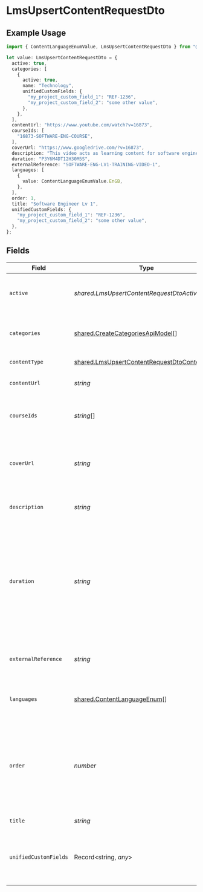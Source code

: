 # LmsUpsertContentRequestDto

## Example Usage

```typescript
import { ContentLanguageEnumValue, LmsUpsertContentRequestDto } from "@stackone/stackone-client-ts/sdk/models/shared";

let value: LmsUpsertContentRequestDto = {
  active: true,
  categories: [
    {
      active: true,
      name: "Technology",
      unifiedCustomFields: {
        "my_project_custom_field_1": "REF-1236",
        "my_project_custom_field_2": "some other value",
      },
    },
  ],
  contentUrl: "https://www.youtube.com/watch?v=16873",
  courseIds: [
    "16873-SOFTWARE-ENG-COURSE",
  ],
  coverUrl: "https://www.googledrive.com/?v=16873",
  description: "This video acts as learning content for software engineers.",
  duration: "P3Y6M4DT12H30M5S",
  externalReference: "SOFTWARE-ENG-LV1-TRAINING-VIDEO-1",
  languages: [
    {
      value: ContentLanguageEnumValue.EnGB,
    },
  ],
  order: 1,
  title: "Software Engineer Lv 1",
  unifiedCustomFields: {
    "my_project_custom_field_1": "REF-1236",
    "my_project_custom_field_2": "some other value",
  },
};
```

## Fields

| Field                                                                                                                                                              | Type                                                                                                                                                               | Required                                                                                                                                                           | Description                                                                                                                                                        | Example                                                                                                                                                            |
| ------------------------------------------------------------------------------------------------------------------------------------------------------------------ | ------------------------------------------------------------------------------------------------------------------------------------------------------------------ | ------------------------------------------------------------------------------------------------------------------------------------------------------------------ | ------------------------------------------------------------------------------------------------------------------------------------------------------------------ | ------------------------------------------------------------------------------------------------------------------------------------------------------------------ |
| `active`                                                                                                                                                           | *shared.LmsUpsertContentRequestDtoActive*                                                                                                                          | :heavy_minus_sign:                                                                                                                                                 | Whether the content is active and available for users.                                                                                                             | true                                                                                                                                                               |
| `categories`                                                                                                                                                       | [shared.CreateCategoriesApiModel](../../../sdk/models/shared/createcategoriesapimodel.md)[]                                                                        | :heavy_minus_sign:                                                                                                                                                 | The categories associated with this content                                                                                                                        | [<br/>{<br/>"name": "Technology"<br/>}<br/>]                                                                                                                       |
| `contentType`                                                                                                                                                      | [shared.LmsUpsertContentRequestDtoContentType](../../../sdk/models/shared/lmsupsertcontentrequestdtocontenttype.md)                                                | :heavy_minus_sign:                                                                                                                                                 | The type of content                                                                                                                                                |                                                                                                                                                                    |
| `contentUrl`                                                                                                                                                       | *string*                                                                                                                                                           | :heavy_minus_sign:                                                                                                                                                 | The external URL of the content                                                                                                                                    | https://www.youtube.com/watch?v=16873                                                                                                                              |
| `courseIds`                                                                                                                                                        | *string*[]                                                                                                                                                         | :heavy_minus_sign:                                                                                                                                                 | The parent IDs associated with this content                                                                                                                        | [<br/>"16873-SOFTWARE-ENG-COURSE"<br/>]                                                                                                                            |
| `coverUrl`                                                                                                                                                         | *string*                                                                                                                                                           | :heavy_minus_sign:                                                                                                                                                 | The URL of the thumbnail image associated with the content.                                                                                                        | https://www.googledrive.com/?v=16873                                                                                                                               |
| `description`                                                                                                                                                      | *string*                                                                                                                                                           | :heavy_minus_sign:                                                                                                                                                 | The description of the content                                                                                                                                     | This video acts as learning content for software engineers.                                                                                                        |
| `duration`                                                                                                                                                         | *string*                                                                                                                                                           | :heavy_minus_sign:                                                                                                                                                 | The duration of the content following the ISO8601 standard. If duration_unit is applicable we will derive this from the smallest unit given in the duration string | P3Y6M4DT12H30M5S                                                                                                                                                   |
| `externalReference`                                                                                                                                                | *string*                                                                                                                                                           | :heavy_minus_sign:                                                                                                                                                 | The external ID associated with this content                                                                                                                       | SOFTWARE-ENG-LV1-TRAINING-VIDEO-1                                                                                                                                  |
| `languages`                                                                                                                                                        | [shared.ContentLanguageEnum](../../../sdk/models/shared/contentlanguageenum.md)[]                                                                                  | :heavy_minus_sign:                                                                                                                                                 | The languages associated with this content                                                                                                                         |                                                                                                                                                                    |
| `order`                                                                                                                                                            | *number*                                                                                                                                                           | :heavy_minus_sign:                                                                                                                                                 | The order of the individual content within a content grouping. This is not applicable for pushing individual content.                                              | 1                                                                                                                                                                  |
| `title`                                                                                                                                                            | *string*                                                                                                                                                           | :heavy_minus_sign:                                                                                                                                                 | The title of the content                                                                                                                                           | Software Engineer Lv 1                                                                                                                                             |
| `unifiedCustomFields`                                                                                                                                              | Record<string, *any*>                                                                                                                                              | :heavy_minus_sign:                                                                                                                                                 | Custom Unified Fields configured in your StackOne project                                                                                                          | {<br/>"my_project_custom_field_1": "REF-1236",<br/>"my_project_custom_field_2": "some other value"<br/>}                                                           |